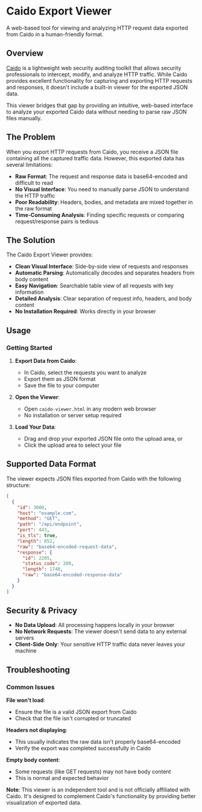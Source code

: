# Caido Export Viewer

A web-based tool for viewing and analyzing HTTP request data exported from Caido in a human-friendly format.

## Overview

[Caido](https://caido.io/) is a lightweight web security auditing toolkit that allows security professionals to intercept, modify, and analyze HTTP traffic. While Caido provides excellent functionality for capturing and exporting HTTP requests and responses, it doesn't include a built-in viewer for the exported JSON data.

This viewer bridges that gap by providing an intuitive, web-based interface to analyze your exported Caido data without needing to parse raw JSON files manually.

## The Problem

When you export HTTP requests from Caido, you receive a JSON file containing all the captured traffic data. However, this exported data has several limitations:

- **Raw Format**: The request and response data is base64-encoded and difficult to read
- **No Visual Interface**: You need to manually parse JSON to understand the HTTP traffic
- **Poor Readability**: Headers, bodies, and metadata are mixed together in the raw format
- **Time-Consuming Analysis**: Finding specific requests or comparing request/response pairs is tedious

## The Solution

The Caido Export Viewer provides:

- **Clean Visual Interface**: Side-by-side view of requests and responses
- **Automatic Parsing**: Automatically decodes and separates headers from body content
- **Easy Navigation**: Searchable table view of all requests with key information
- **Detailed Analysis**: Clear separation of request info, headers, and body content
- **No Installation Required**: Works directly in your browser

## Usage

### Getting Started

1. **Export Data from Caido**:

   - In Caido, select the requests you want to analyze
   - Export them as JSON format
   - Save the file to your computer

2. **Open the Viewer**:

   - Open `caido-viewer.html` in any modern web browser
   - No installation or server setup required

3. **Load Your Data**:
   - Drag and drop your exported JSON file onto the upload area, or
   - Click the upload area to select your file

## Supported Data Format

The viewer expects JSON files exported from Caido with the following structure:

```json
[
  {
    "id": 3000,
    "host": "example.com",
    "method": "GET",
    "path": "/api/endpoint",
    "port": 443,
    "is_tls": true,
    "length": 852,
    "raw": "base64-encoded-request-data",
    "response": {
      "id": 2205,
      "status_code": 200,
      "length": 1740,
      "raw": "base64-encoded-response-data"
    }
  }
]
```

## Security & Privacy

- **No Data Upload**: All processing happens locally in your browser
- **No Network Requests**: The viewer doesn't send data to any external servers
- **Client-Side Only**: Your sensitive HTTP traffic data never leaves your machine

## Troubleshooting

### Common Issues

**File won't load**:

- Ensure the file is a valid JSON export from Caido
- Check that the file isn't corrupted or truncated

**Headers not displaying**:

- This usually indicates the raw data isn't properly base64-encoded
- Verify the export was completed successfully in Caido

**Empty body content**:

- Some requests (like GET requests) may not have body content
- This is normal and expected behavior

**Note**: This viewer is an independent tool and is not officially affiliated with Caido. It's designed to complement Caido's functionality by providing better visualization of exported data.
